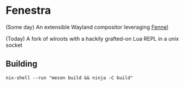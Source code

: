 
# Fenestra

(Some day) An extensible Wayland compositor leveraging [Fennel](https://fennel-lang.org/)

(Today) A fork of wlroots with a hackily grafted-on Lua REPL in a unix socket


## Building

```
nix-shell --run "meson build && ninja -C build"
```
